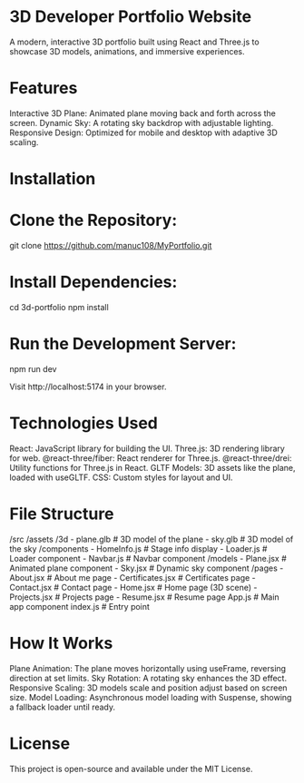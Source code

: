 # 3D Developer Portfolio Website
A modern, interactive 3D portfolio built using React and Three.js to showcase 3D models, animations, and immersive experiences.

# Features
Interactive 3D Plane: Animated plane moving back and forth across the screen.
Dynamic Sky: A rotating sky backdrop with adjustable lighting.
Responsive Design: Optimized for mobile and desktop with adaptive 3D scaling.


# Installation

# Clone the Repository:
git clone https://github.com/manuc108/MyPortfolio.git

# Install Dependencies:
cd 3d-portfolio
npm install

# Run the Development Server: 
npm run dev

Visit http://localhost:5174 in your browser.

# Technologies Used
React: JavaScript library for building the UI.
Three.js: 3D rendering library for web.
@react-three/fiber: React renderer for Three.js.
@react-three/drei: Utility functions for Three.js in React.
GLTF Models: 3D assets like the plane, loaded with useGLTF.
CSS: Custom styles for layout and UI.

# File Structure
/src
  /assets
    /3d
      - plane.glb       # 3D model of the plane
      - sky.glb         # 3D model of the sky
  /components
    - HomeInfo.js       # Stage info display
    - Loader.js         # Loader component
    - Navbar.js         # Navbar component
  /models
    - Plane.jsx         # Animated plane component
    - Sky.jsx           # Dynamic sky component
  /pages 
    - About.jsx         # About me page
    - Certificates.jsx   # Certificates page
    - Contact.jsx        # Contact page
    - Home.jsx           # Home page (3D scene)
    - Projects.jsx       # Projects page
    - Resume.jsx         # Resume page
  App.js                # Main app component
  index.js              # Entry point



# How It Works
Plane Animation: The plane moves horizontally using useFrame, reversing direction at set limits.
Sky Rotation: A rotating sky enhances the 3D effect.
Responsive Scaling: 3D models scale and position adjust based on screen size.
Model Loading: Asynchronous model loading with Suspense, showing a fallback loader until ready.

# License
This project is open-source and available under the MIT License.



